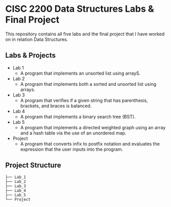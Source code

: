 # CISC 2200 Data Structures Labs & Final Project

This repository contains all five labs and the final project that I have worked on in relation Data Structures.

## Labs & Projects
- Lab 1
  - A program that implements an unsorted list using arrayS. 
- Lab 2
  - A program that implements both a sorted and unsorted list using arrays.
- Lab 3
  - A program that verifies if a given string that has parenthesis, brackets, and braces is balanced.
- Lab 4
  - A program that implements a binary search tree (BST).
- Lab 5
  - A program that implements a directed weighted graph using an array and a hash table via the use of an unordered map.
- Project
  - A program that converts infix to postfix notation and evaluates the expression that the user inputs into the program.

## Project Structure

```plaintext
├── Lab_1
├── Lab_2
├── Lab_3
├── Lab_4
├── Lab_5
└── Project
```
